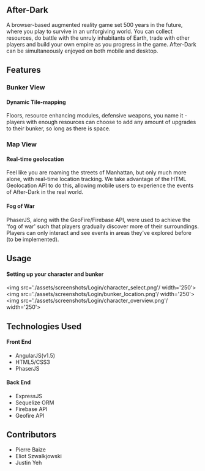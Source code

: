 ## After-Dark

A browser-based augmented reality game set 500 years in the future, where you play
to survive in an unforgiving world. You can collect resources, do battle
with the unruly inhabitants of Earth, trade with other players and build
your own empire as you progress in the game. After-Dark can be simultaneously
enjoyed on both mobile and desktop.

## Features

### Bunker View

#### Dynamic Tile-mapping

Floors, resource enhancing modules, defensive weapons, you name it - players with
enough resources can choose to add any amount of upgrades to their bunker, so long as there 
is space. 

### Map View

#### Real-time geolocation

Feel like you are roaming the streets of Manhattan, but only much more alone,
with real-time location tracking. We take advantage of the HTML Geolocation API to do this,
allowing mobile users to experience the events of After-Dark in the real world.

#### Fog of War

PhaserJS, along with the GeoFire/Firebase API, were used to achieve the 'fog of war' such that players gradually discover more of their surroundings. Players can only interact and see events in areas they've explored before (to be implemented).

###

## Usage

#### Setting up your character and bunker
<img src='./assets/screenshots/Login/character_select.png'/ width='250'>
<img src='./assets/screenshots/Login/bunker_location.png'/ width='250'>
<img src='./assets/screenshots/Login/character_overview.png'/ width='250'>
#### 

## Technologies Used

#### Front End
* AngularJS(v1.5)
* HTML5/CSS3
* PhaserJS

#### Back End
* ExpressJS
* Sequelize ORM
* Firebase API
* Geofire API

## Contributors
* Pierre Baize
* Eliot Szwalkjowski
* Justin Yeh




